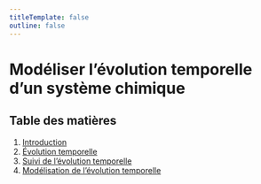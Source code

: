```yaml
---
titleTemplate: false
outline: false
---
```


# Modéliser l’évolution temporelle d’un système chimique

## Table des matières

1. [Introduction](introduction.md)
2. [Évolution temporelle](evolution-temporelle.md)
3. [Suivi de l’évolution temporelle](suivi-evolution-temporelle.md)
4. [Modélisation de l’évolution temporelle](modelisation-evolution-temporelle.md)
